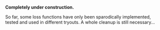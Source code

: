 **Completely under construction.**

So far, some loss functions have only been sparodically implemented, tested and used in different tryouts. A whole cleanup is still necessary...
